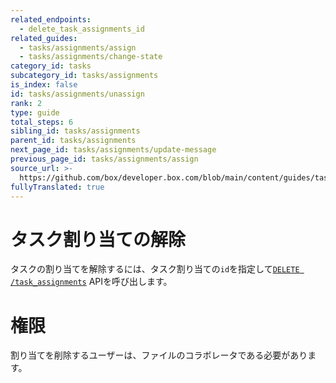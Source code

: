 ```yaml
---
related_endpoints:
  - delete_task_assignments_id
related_guides:
  - tasks/assignments/assign
  - tasks/assignments/change-state
category_id: tasks
subcategory_id: tasks/assignments
is_index: false
id: tasks/assignments/unassign
rank: 2
type: guide
total_steps: 6
sibling_id: tasks/assignments
parent_id: tasks/assignments
next_page_id: tasks/assignments/update-message
previous_page_id: tasks/assignments/assign
source_url: >-
  https://github.com/box/developer.box.com/blob/main/content/guides/tasks/assignments/2-unassign.md
fullyTranslated: true
---
```

# タスク割り当ての解除

タスクの割り当てを解除するには、タスク割り当ての`id`を指定して[`DELETE /task_assignments`](e://delete_task_assignments_id) APIを呼び出します。

<Samples id="delete_task_assignments_id">

</Samples>

<Message warning>

# 権限

割り当てを削除するユーザーは、ファイルのコラボレータである必要があります。

</Message>
